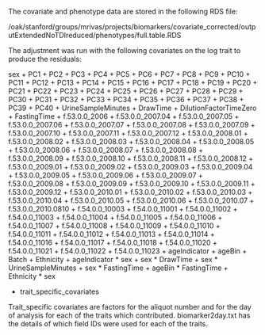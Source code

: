 
The covariate and phenotype data are stored in the following RDS file:

/oak/stanford/groups/mrivas/projects/biomarkers/covariate_corrected/outputExtendedNoTDIreduced/phenotypes/full.table.RDS

The adjustment was run with the following covariates on the log trait to produce the residuals:

sex + PC1 + PC2 + PC3 + PC4 + PC5 + PC6 + PC7 + PC8 + PC9 + PC10 + PC11 + PC12 + PC13 + PC14 + PC15 + PC16 + PC17 + PC18 + PC19 + PC20 + PC21 + PC22 + PC23 + PC24 + PC25 + PC26 + PC27 + PC28 + PC29 + PC30 + PC31 + PC32 + PC33 + PC34 + PC35 + PC36 + PC37 + PC38 + PC39 + PC40 + UrineSampleMinutes + DrawTime + DilutionFactorTimeZero + FastingTime + f.53.0.0_2006 + f.53.0.0_2007.04 + f.53.0.0_2007.05 + f.53.0.0_2007.06 + f.53.0.0_2007.07 + f.53.0.0_2007.08 + f.53.0.0_2007.09 + f.53.0.0_2007.10 + f.53.0.0_2007.11 + f.53.0.0_2007.12 + f.53.0.0_2008.01 + f.53.0.0_2008.02 + f.53.0.0_2008.03 + f.53.0.0_2008.04 + f.53.0.0_2008.05 + f.53.0.0_2008.06 + f.53.0.0_2008.07 + f.53.0.0_2008.08 + f.53.0.0_2008.09 + f.53.0.0_2008.10 + f.53.0.0_2008.11 + f.53.0.0_2008.12 + f.53.0.0_2009.01 + f.53.0.0_2009.02 + f.53.0.0_2009.03 + f.53.0.0_2009.04 + f.53.0.0_2009.05 + f.53.0.0_2009.06 + f.53.0.0_2009.07 + f.53.0.0_2009.08 + f.53.0.0_2009.09 + f.53.0.0_2009.10 + f.53.0.0_2009.11 + f.53.0.0_2009.12 + f.53.0.0_2010.01 + f.53.0.0_2010.02 + f.53.0.0_2010.03 + f.53.0.0_2010.04 + f.53.0.0_2010.05 + f.53.0.0_2010.06 + f.53.0.0_2010.07 + f.53.0.0_2010.0810 + f.54.0.0_10003 + f.54.0.0_11001 + f.54.0.0_11002 + f.54.0.0_11003 + f.54.0.0_11004 + f.54.0.0_11005 + f.54.0.0_11006 + f.54.0.0_11007 + f.54.0.0_11008 + f.54.0.0_11009 + f.54.0.0_11010 + f.54.0.0_11011 + f.54.0.0_11012 + f.54.0.0_11013 + f.54.0.0_11014 + f.54.0.0_11016 + f.54.0.0_11017 + f.54.0.0_11018 + f.54.0.0_11020 + f.54.0.0_11021 + f.54.0.0_11022 + f.54.0.0_11023 + ageIndicator + ageBin + Batch + Ethnicity + ageIndicator * sex + sex * DrawTime + sex * UrineSampleMinutes + sex * FastingTime + ageBin * FastingTime + Ethnicity * sex
 + trait_specific_covariates

Trait_specific covariates are factors for the aliquot number and for the day of analysis for each of the traits which contributed. biomarker2day.txt has the details of which field IDs were used for each of the traits.
